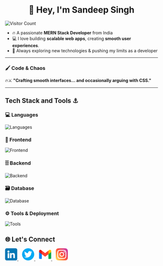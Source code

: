 <h1 align="center">👋 Hey, I'm Sandeep Singh</h1>

![Visitor Count](https://profile-counter.glitch.me/sandeep-singh-bhandal/count.svg)


- 🔥 A passionate **MERN Stack Developer** from India
- 💻 I love building **scalable web apps**, creating **smooth user experiences**.
- 🚀 Always exploring new technologies & pushing my limits as a developer

---

### 🖌 Code & Chaos

🔥⚔️ **"Crafting smooth interfaces... and occasionally arguing with CSS."**

---

<h2>Tech Stack and Tools ⚓</h2>
<h3>💻 Languages</h3>
<p>
  <img src="https://skillicons.dev/icons?i=c,cpp,js,ts" height="40" alt="Languages"  />
</p>

<!-- Frontend -->
<h3>🎨 Frontend</h3>
<p>
  <img src="https://skillicons.dev/icons?i=html,css,bootstrap,tailwind,react,next" height="40" alt="Frontend" />
</p>

<!-- Backend -->
<h3>🗄 Backend</h3>
<p>
  <img src="https://skillicons.dev/icons?i=nodejs,express" height="40" alt="Backend" />
</p>

<!-- Database -->
<h3>🗃 Database</h3>
<p>
  <img src="https://skillicons.dev/icons?i=mongodb" height="40" alt="Database" />
</p>

<!-- Tools & Deployment -->
<h3>⚙️ Tools & Deployment</h3>
<p>
  <img src="https://skillicons.dev/icons?i=vscode,webstorm,git,github,postman,vercel,netlify" height="40" alt="Tools" />
</p>
<h2>🌐 Let's Connect</h2>
<p>
  <a href="https://www.linkedin.com/in/sandeep-singh-bhandal-a4804932b?utm_source=share&utm_campaign=share_via&utm_content=profile&utm_medium=ios_app" target="_blank">
    <img src="./images/linkedin.png" alt="LinkedIn" height=40 width=40/>
  </a>
  &nbsp;&nbsp;
  <a href="https://www.instagram.com/_sunny_310" target="_blank">
    <img src="./images//twitter.png" alt="X" height=40 width=40/>
  </a>
  &nbsp;&nbsp;
  <a href="mailto:sandeepbhandaldev@gmail.com" target="_blank">
    <img src="./images//gmail.png" alt="Email" height=40 width=40/>
  </a>
  &nbsp;&nbsp;
  <a href="https://www.instagram.com/_sunny_310" target="_blank">
    <img src="./images//instagram.png" alt="Instagram" height=40 width=40/>
  </a>
</p>


